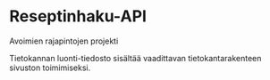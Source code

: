 # Reseptinhaku-API
Avoimien rajapintojen projekti

Tietokannan luonti-tiedosto sisältää vaadittavan tietokantarakenteen sivuston toimimiseksi.

